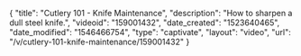 {
    "title": "Cutlery 101 - Knife Maintenance",
    "description": "How to sharpen a dull steel knife.",
    "videoid": "159001432",
    "date_created": "1523640465",
    "date_modified": "1546466754",
    "type": "captivate",
    "layout": "video",
    "url": "\/v\/cutlery-101-knife-maintenance\/159001432"
}
